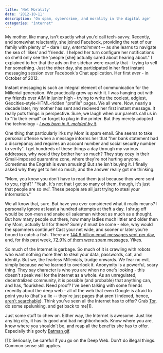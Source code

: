 ```yaml
---
title: 'Net Morality'
date: '2012-10-11'
description: 'On spam, cybercrime, and morality in the digital age'
categories: "internet"
---
```


My mother, like many, isn't exactly what you'd call tech-savvy. Recently, and somewhat reluctantly, she joined Facebook, providing the rest of our family with plenty of - dare I say, *entertainment* -- as she learns to navigate the sea of 'likes' and 'friends'. I helped her turn configure her notifications so she'd only see the 'people [she] actually cared about hearing about." I explained to her that the ads on the sidebar were exactly that - trying to sell her something. Just the other day, she participated in her first instant messaging session over Facebook's Chat application. Her first *ever* - in October of 2012.

Instant messaging is such an integral element of communication for the Millenial generation. We practically grew up with it. I was hanging out with my friends over AIM in junior high - trying to write the coolest, edgiest, Geocities-style-HTML-ridden "profile" pages. We all were. Now, nearly a decade later, my mother has sent and recieved her first instant message. It really puts things in perspective. Sure, we laugh when our parents call us in to "fix their email" or forget to plug in the printer. But they merely adopted the technology - [*I was born in it, molded by it*](http://www.iruntheinternet.com/lulzdump/images/bane-dirty-car-drawing-batman-1344986258P.jpg).

One thing that particularly irks my Mom is spam email. She seems to take personal offense when a message informs her that "her bank statement had a discrepancy and requires an account number and social security number to verify". I get hundreds of these things a day through my various addresses, why would they bother her so much? They stay cozy in their Gmail-imposed quarantine zone, where they're not hurting anyone. Sometimes the Engrish is even amusing! But she isn't buying it. I finally asked why they get to her so much, and the answer really got me thinking. 

"Mom, you know you don't have to read them just because they were sent to you, right?" "Yeah. It's not that I get so many of them, though, it's just that people are so *evil*. These people are all just trying to steal your information." 

We all know that, sure. But have you ever considered what it really means? I personally ignore at least a hundred attempts at theft a day. I shrug off would be con-men and snake oil salesman without as much as a thought. But how many people out there, how many ladies much littler and older then my Mom, actually fall for these? Surely it must be some - else, why would the spammers continue? Cast your net wide, and sooner or later you're bound to catch a fish. There are [144.8 billion email messages sent per day](https://docs.google.com/viewer?url=http://www.radicati.com/wp/wp-content/uploads/2012/04/Email-Statistics-Report-2012-2016-Executive-Summary.pdf), and, for this past week, [72.9% of them were spam messages](https://www.trustwave.com/support/labs/spam_statistics.asp). Yikes. 

So much of the Internet is garbage. So much of it is crawling with robots who want nothing more then to steal your data, passwords, cat, and identity. But we, the fearless Millenials, trudge onwards. We fear no evil, simply because we've learned to overlook it. Anonymity is a powerful, scary thing. They say character is who you are when no one's looking - this doesn't speak well for the internet as a whole. As an unregulated, decentralized community, it is possible (and probable) that anything can, and has, flourished. Need proof? I've been talking with some friends recently about the deep web - all of the web that even Google is afraid to point you to (that's a lie -- they're just pages that aren't indexed, hence, [aren't searchable](http://en.wikipedia.org/wiki/Deep_Web)). Think you've seen all the Internet has to offer? Grab [Tor](https://www.torproject.org/), do some spelunking, and get back to me[1]. 

Just some stuff to chew on. Either way, the Internet is awesome. Just like any big city, it has its good and bad neighborhoods. Know where you are, know where you shouldn't be, and reap all the benefits she has to offer. Especially this goofy [Batman gif](http://i.imgur.com/TiwnR.gif). 

[1]: Seriously, be careful if you go on the Deep Web. Don't do illegal things. Common sense still applies. 


